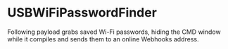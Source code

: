 # USBWiFiPasswordFinder
Following payload grabs saved Wi-Fi passwords, hiding the CMD window while it compiles and sends them to an online Webhooks address.

